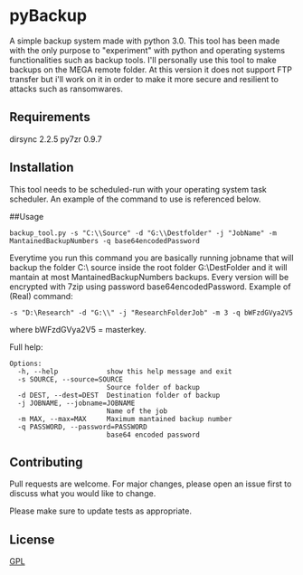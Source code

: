 # pyBackup
 A simple backup system made with python 3.0.
 This tool has been made with the only purpose to "experiment" with python and operating systems functionalities such as backup tools.
 I'll personally use this tool to make backups on the MEGA remote folder.
 At this version it does not support FTP transfer but i'll work on it in order to make it more secure and resilient to attacks
 such as ransomwares.

## Requirements
dirsync 2.2.5
py7zr 0.9.7

## Installation
This tool needs to be scheduled-run with your operating system task scheduler.
An example of the command to use is referenced below.

##Usage

```console
backup_tool.py -s "C:\\Source" -d "G:\\Destfolder" -j "JobName" -m MantainedBackupNumbers -q base64encodedPassword
```
Everytime you run this command you are basically running jobname that will backup the folder C:\\ source inside the root folder G:\\DestFolder and it will mantain at most MantainedBackupNumbers backups. Every version will be encrypted with 7zip using password base64encodedPassword.
Example of (Real) command:

```console
-s "D:\Research" -d "G:\\" -j "ResearchFolderJob" -m 3 -q bWFzdGVya2V5

```
where bWFzdGVya2V5 = masterkey.

Full help:

```console
Options:
  -h, --help            show this help message and exit
  -s SOURCE, --source=SOURCE
                        Source folder of backup
  -d DEST, --dest=DEST  Destination folder of backup
  -j JOBNAME, --jobname=JOBNAME
                        Name of the job
  -m MAX, --max=MAX     Maximum mantained backup number
  -q PASSWORD, --password=PASSWORD
                        base64 encoded password
```

## Contributing
Pull requests are welcome. For major changes, please open an issue first to discuss what you would like to change.

Please make sure to update tests as appropriate.

## License
[GPL](https://choosealicense.com/licenses/gpl-3.0/#)
